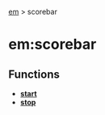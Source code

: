[em](../em.md) > scorebar

# em:scorebar

## Functions

- [**start**](scorebar/start.md)
- [**stop**](scorebar/stop.md)
